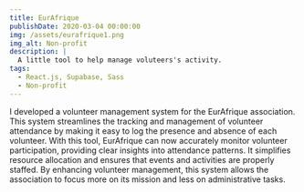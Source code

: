 ```yaml
---
title: EurAfrique
publishDate: 2020-03-04 00:00:00
img: /assets/eurafrique1.png
img_alt: Non-profit
description: |
  A little tool to help manage voluteers's activity.
tags:
  - React.js, Supabase, Sass
  - Non-profit
---
```


I developed a volunteer management system for the EurAfrique association. This system streamlines the tracking and management of volunteer attendance by making it easy to log the presence and absence of each volunteer. With this tool, EurAfrique can now accurately monitor volunteer participation, providing clear insights into attendance patterns. It simplifies resource allocation and ensures that events and activities are properly staffed. By enhancing volunteer management, this system allows the association to focus more on its mission and less on administrative tasks.
